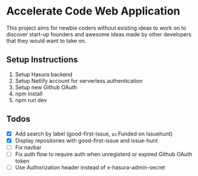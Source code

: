 # Accelerate Code Web Application

This project aims for newbie coders without existing ideas to work on to discover start-up founders and awesome ideas made by other developers that they would want to take on.

## Setup Instructions

1. Setup Hasura backend
2. Setup Netlify account for serverless authentication
3. Setup new Github OAuth
4. npm install
5. npm run dev

## Todos

- [x] Add search by label (good-first-issue, :dollar: Funded on Issuehunt)
- [x] Display repositories with good-first-issue and issue-hunt
- [ ] Fix navbar
- [ ] Fix auth flow to require auth when unregisterd or expired Github OAuth token
- [ ] Use Authorization header instead of x-hasura-admin-secret
